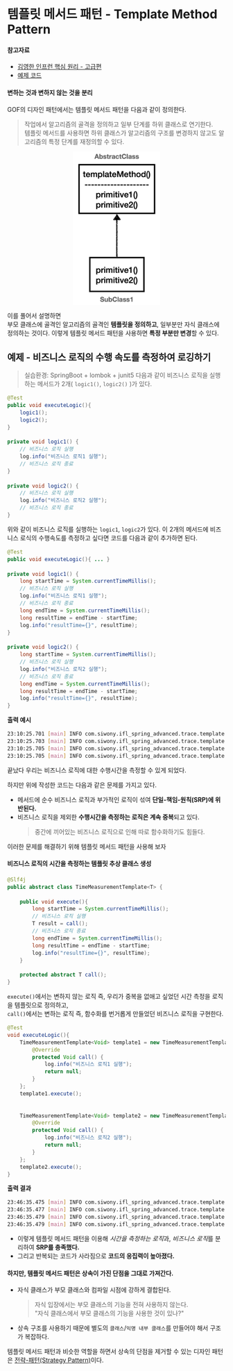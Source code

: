 # 템플릿 메서드 패턴 - Template Method Pattern
#### 참고자료
- [김영한 인프런 핵심 원리 - 고급편](https://www.inflearn.com/course/%EC%8A%A4%ED%94%84%EB%A7%81-%ED%95%B5%EC%8B%AC-%EC%9B%90%EB%A6%AC-%EA%B3%A0%EA%B8%89%ED%8E%B8)
- [예제 코드](https://github.com/siwony/spring-core-principle-advanced/tree/main/src/test/java/com/siwony/ifl_spring_advanced/trace/template)

#### 변하는 것과 변하지 않는 것을 분리
GOF의 디자인 패턴에서는 템플릿 메서드 패턴을 다음과 같이 정의한다.
> 작업에서 알고리즘의 골격을 정의하고 일부 단계를 하위 클래스로 연기한다.  
> 템플릿 메서드를 사용하면 하위 클래스가 알고리즘의 구조를 변경하지 않고도 알고리즘의 특정 단계를 재정의할 수 있다.

<p align="center"> <img align=center width=200 src="img/tamplate-method-pattern.png"></p>

이를 풀어서 설명하면  
부모 클래스에 골격인 알고리즘의 골격인 **템플릿을 정의하고**, 일부분만 자식 클래스에 정의하는 것이다. 이렇게 템플릿 메서드 패턴을 사용하면 **특정 부분만 변경**할 수 있다.

## 예제 - 비즈니스 로직의 수행 속도를 측정하여 로깅하기
> 실습환경: SpringBoot + lombok + junit5
다음과 같이 비즈니스 로직을 실행하는 메서드가 2개( `logic1()`, `logic2()` )가 있다.
```java
@Test
public void executeLogic(){
    logic1();
    logic2();
}

private void logic1() {
    // 비즈니스 로직 실행
    log.info("비즈니스 로직1 실행");
    // 비즈니스 로직 종료
}

private void logic2() {
    // 비즈니스 로직 실행
    log.info("비즈니스 로직2 실행");
    // 비즈니스 로직 종료
}
```
위와 같이 비즈니스 로직를 실행하는 `logic1`, `logic2`가 있다. 이 2개의 메서드에 비즈니스 로식의 수행속도를 측정하고 싶다면 코드를 다음과 같이 추가하면 된다.
```java
@Test
public void executeLogic(){ ... }

private void logic1() {
    long startTime = System.currentTimeMillis();
    // 비즈니스 로직 실행
    log.info("비즈니스 로직1 실행");
    // 비즈니스 로직 종료
    long endTime = System.currentTimeMillis();
    long resultTime = endTime - startTime;
    log.info("resultTime={}", resultTime);
}

private void logic2() {
    long startTime = System.currentTimeMillis();
    // 비즈니스 로직 실행
    log.info("비즈니스 로직2 실행");
    // 비즈니스 로직 종료
    long endTime = System.currentTimeMillis();
    long resultTime = endTime - startTime;
    log.info("resultTime={}", resultTime);
}
```
**출력 예시**
```sh
23:10:25.701 [main] INFO com.siwony.ifl_spring_advanced.trace.template.TemplateMethodTest - 비즈니스 로직1 실행
23:10:25.703 [main] INFO com.siwony.ifl_spring_advanced.trace.template.TemplateMethodTest - resultTime=3
23:10:25.705 [main] INFO com.siwony.ifl_spring_advanced.trace.template.TemplateMethodTest - 비즈니스 로직2 실행
23:10:25.705 [main] INFO com.siwony.ifl_spring_advanced.trace.template.TemplateMethodTest - resultTime=0
```
끝났다 우리는 비즈니스 로직에 대한 수행시간을 측정할 수 있게 되었다. 

하지만 위에 작성한 코드는 다음과 같은 문제를 가지고 있다.
- 메서드에 순수 비즈니스 로직과 부가적인 로직이 섞여 **단일-책임-원칙(SRP)에 위반된다.**
- 비즈니스 로직을 제외한 **수행시간을 측정하는 로직은 계속 중복**되고 있다.
  > 중간에 끼어있는 비즈니스 로직으로 인해 따로 함수화하기도 힘들다.

이러한 문제를 해결하기 위해 템플릿 메서드 패턴을 사용해 보자

#### 비즈니스 로직의 시간을 측정하는 템플릿 추상 클래스 생성
```java
@Slf4j
public abstract class TimeMeasurementTemplate<T> {

    public void execute(){
        long startTime = System.currentTimeMillis();
        // 비즈니스 로직 실행
        T result = call();
        // 비즈니스 로직 종료
        long endTime = System.currentTimeMillis();
        long resultTime = endTime - startTime;
        log.info("resultTime={}", resultTime);
    }

    protected abstract T call();
}
```
`execute()`에서는 변하지 않는 로직 즉, 우리가 중복을 없애고 싶었던 시간 측정을 로직을 템플릿으로 정의하고,  
`call()`에서는 변하는 로직 즉, 함수화를 번거롭게 만들었던 비즈니스 로직을 구현한다.

```java
@Test
void executeLogic(){
    TimeMeasurementTemplate<Void> template1 = new TimeMeasurementTemplate<>() {
        @Override
        protected Void call() {
            log.info("비즈니스 로직1 실행");
            return null;
        }
    };
    template1.execute();


    TimeMeasurementTemplate<Void> template2 = new TimeMeasurementTemplate<>() {
        @Override
        protected Void call() {
            log.info("비즈니스 로직2 실행");
            return null;
        }
    };
    template2.execute();
}
```
**출력 결과**
```sh
23:46:35.475 [main] INFO com.siwony.ifl_spring_advanced.trace.template.TemplateMethodTest - 비즈니스 로직1 실행
23:46:35.477 [main] INFO com.siwony.ifl_spring_advanced.trace.template.code.TimeMeasurementTemplate - resultTime=3
23:46:35.479 [main] INFO com.siwony.ifl_spring_advanced.trace.template.TemplateMethodTest - 비즈니스 로직2 실행
23:46:35.479 [main] INFO com.siwony.ifl_spring_advanced.trace.template.code.TimeMeasurementTemplate - resultTime=0
```
- 이렇게 템플릿 메서드 패턴을 이용해 *시간을 측정하는 로직*과, *비즈니스 로직*를 분리하여 **SRP를 충족했다.**
- 그리고 반복되는 코드가 사라짐으로 **코드의 응집력이 높아졌다.**

#### 하지만, 템플릿 메서드 패턴은 상속이 가진 단점을 그대로 가져간다.
- 자식 클래스가 부모 클래스와 컴파일 시점에 강하게 결합된다.
  > 자식 입장에서는 부모 클래스의 기능을 전혀 사용하지 않는다.  
  > "자식 클래스에서 부모 클래스의 기능을 사용한 것이 있나?"
- 상속 구조를 사용하기 때문에 별도의 `클래스`/`익명 내부 클래스`를 만들어야 해서 구조가 복잡하다.

템플릿 메서드 패턴과 비슷한 역할을 하면서 상속의 단점을 제거할 수 있는 디자인 패턴은 [전략-패턴(Strategy Pattern)](Strategy-Pattern.md)이다.